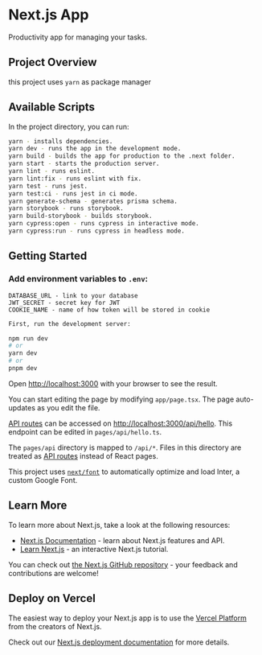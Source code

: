 # Next.js App

Productivity app for managing your tasks.

## Project Overview

this project uses `yarn` as package manager

## Available Scripts

In the project directory, you can run:

```bash
yarn - installs dependencies.
yarn dev - runs the app in the development mode.
yarn build - builds the app for production to the .next folder.
yarn start - starts the production server.
yarn lint - runs eslint.
yarn lint:fix - runs eslint with fix.
yarn test - runs jest.
yarn test:ci - runs jest in ci mode.
yarn generate-schema - generates prisma schema.
yarn storybook - runs storybook.
yarn build-storybook - builds storybook.
yarn cypress:open - runs cypress in interactive mode.
yarn cypress:run - runs cypress in headless mode.
```

## Getting Started

### Add environment variables to `.env`:

```dotenv
DATABASE_URL - link to your database
JWT_SECRET - secret key for JWT
COOKIE_NAME - name of how token will be stored in cookie
```

```bash
First, run the development server:

npm run dev
# or
yarn dev
# or
pnpm dev
```

Open [http://localhost:3000](http://localhost:3000) with your browser to see the result.

You can start editing the page by modifying `app/page.tsx`. The page auto-updates as you edit the file.

[API routes](https://nextjs.org/docs/api-routes/introduction) can be accessed
on [http://localhost:3000/api/hello](http://localhost:3000/api/hello). This endpoint can be edited
in `pages/api/hello.ts`.

The `pages/api` directory is mapped to `/api/*`. Files in this directory are treated
as [API routes](https://nextjs.org/docs/api-routes/introduction) instead of React pages.

This project uses [`next/font`](https://nextjs.org/docs/basic-features/font-optimization) to automatically optimize and
load Inter, a custom Google Font.

## Learn More

To learn more about Next.js, take a look at the following resources:

- [Next.js Documentation](https://nextjs.org/docs) - learn about Next.js features and API.
- [Learn Next.js](https://nextjs.org/learn) - an interactive Next.js tutorial.

You can check out [the Next.js GitHub repository](https://github.com/vercel/next.js/) - your feedback and contributions
are welcome!

## Deploy on Vercel

The easiest way to deploy your Next.js app is to use
the [Vercel Platform](https://vercel.com/new?utm_medium=default-template&filter=next.js&utm_source=create-next-app&utm_campaign=create-next-app-readme)
from the creators of Next.js.

Check out our [Next.js deployment documentation](https://nextjs.org/docs/deployment) for more details.
